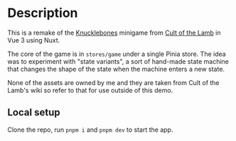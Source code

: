 # Description

This is a remake of the [Knucklebones](https://www.youtube.com/watch?v=y4PfvZiEs5E) minigame from [Cult of the Lamb](https://store.steampowered.com/app/1313140/Cult_of_the_Lamb/) in Vue 3 using Nuxt.

The core of the game is in `stores/game` under a single Pinia store. The idea was to experiment with "state variants", a sort of hand-made state machine that changes the shape of the state when the machine enters a new state.

None of the assets are owned by me and they are taken from Cult of the Lamb's wiki so refer to that for use outside of this demo.

## Local setup

Clone the repo, run `pnpm i` and `pnpm dev` to start the app.
